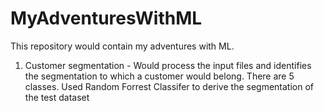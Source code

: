 # MyAdventuresWithML

This repository would contain my adventures with ML. 
1. Customer segmentation - Would process the input files and identifies the segmentation to which a customer would belong. There are 5 classes. Used Random Forrest Classifer to derive the segmentation of the test dataset
